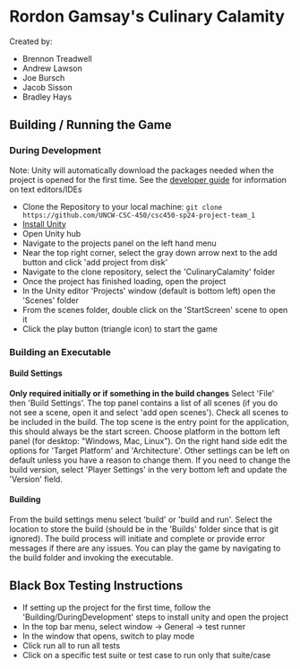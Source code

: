 # Rordon Gamsay's Culinary Calamity

Created by:

* Brennon Treadwell
* Andrew Lawson
* Joe Bursch
* Jacob Sisson
* Bradley Hays

## Building / Running the Game

### During Development

Note: Unity will automatically download the packages needed when the project is opened for the first time. See the [developer guide](https://github.com/UNCW-CSC-450/csc450-sp24-project-team_1/wiki/Developer-Guide) for information on text editors/IDEs
* Clone the Repository to your local machine: ```git clone https://github.com/UNCW-CSC-450/csc450-sp24-project-team_1```
* [Install Unity](https://github.com/UNCW-CSC-450/csc450-sp24-project-team_1/wiki/Developer-Guide#ide--text-editor)
* Open Unity hub
* Navigate to the projects panel on the left hand menu
* Near the top right corner, select the gray down arrow next to the add button and click 'add project from disk'
* Navigate to the clone repository, select the 'CulinaryCalamity' folder
* Once the project has finished loading, open the project
* In the Unity editor 'Projects' window (default is bottom left) open the 'Scenes' folder
* From the scenes folder, double click on the 'StartScreen' scene to open it
* Click the play button (triangle icon) to start the game


### Building an Executable

#### Build Settings

**Only required initially or if something in the build changes**
Select 'File' then 'Build Settings'. The top panel contains a list of all scenes (if you do not see a scene, open it and select 'add open scenes'). Check all scenes to be included in the build. The top scene is the entry point for the application, this should always be the start screen.
Choose platform in the bottom left panel (for desktop: "Windows, Mac, Linux"). On the right hand side edit the options for 'Target Platform' and 'Architecture'. Other settings can be left on default unless you have a reason to change them.
If you need to change the build version, select 'Player Settings' in the very bottom left and update the 'Version' field.

#### Building

From the build settings menu select 'build' or 'build and run'. Select the location to store the build (should be in the 'Builds' folder since that is git ignored).
The build process will initiate and complete or provide error messages if there are any issues.
You can play the game by navigating to the build folder and invoking the executable.


## Black Box Testing Instructions

* If setting up the project for the first time, follow the 'Building/DuringDevelopment' steps to install unity and open the project
* In the top bar menu, select window -> General -> test runner
* In the window that opens, switch to play mode
* Click run all to run all tests
* Click on a specific test suite or test case to run only that suite/case



